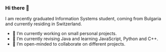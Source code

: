 ### Hi there 👋

I am recently graduated Information Systems student, coming from Bulgaria and currently residing in Switzerland.
- 🔭 I’m currently working on small personal projects.
- 🌱 I’m currently revising Java and learning JavaScript, Python and C++.
- 👯 I’m open-minded to collaborate on different projects.


<!--
**BTrifonov/BTrifonov** is a ✨ _special_ ✨ repository because its `README.md` (this file) appears on your GitHub profile.



Here are some ideas to get you started:

- 🔭 I’m currently working on personal fullstack projects.
- 🌱 I’m currently learning Java, JavaScript (React) and Python.
- 👯 I’m looking to collaborate on ...
- 🤔 I’m looking for help with ...
- 💬 Ask me about ...
- 📫 How to reach me: ...
- 😄 Pronouns: ...
- ⚡ Fun fact: ...
-->
